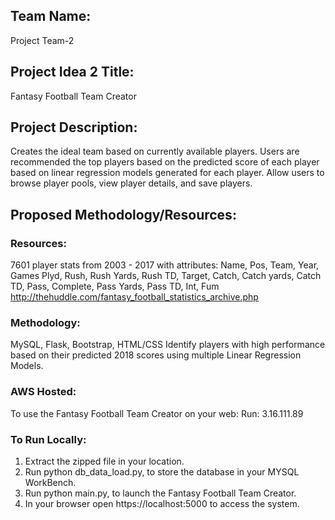 ## Team Name: 
Project Team-2

## Project Idea 2 Title: 
Fantasy Football Team Creator
## Project Description:
Creates the ideal team based on currently available players. Users are recommended the top players based on the predicted score of each player based on linear regression models generated for each player. Allow users to browse player pools, view player details, and save players.
## Proposed Methodology/Resources:
### Resources:
7601 player stats from 2003 - 2017 with attributes:
Name, Pos, Team, Year, Games Plyd, Rush, Rush Yards, Rush TD, Target, Catch, Catch yards, Catch TD, Pass, Complete, Pass Yards, Pass TD, Int, Fum
http://thehuddle.com/fantasy_football_statistics_archive.php
### Methodology:
MySQL, Flask, Bootstrap, HTML/CSS
Identify players with high performance based on their predicted 2018 scores using multiple Linear Regression Models.

### AWS Hosted:

To use the Fantasy Football Team Creator on your web:
Run: 3.16.111.89

### To Run Locally:
1. Extract the zipped file in your location.
2. Run python db_data_load.py, to store the database in your MYSQL WorkBench.
3. Run python main.py, to launch the Fantasy Football Team Creator.
4. In your browser open https://localhost:5000 to access the system.
